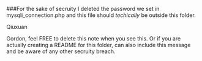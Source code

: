 ###For the sake of secruity I deleted the password we set in mysqli_connection.php and this file should *techically* be outside this folder.

Qiuxuan

Gordon, feel FREE to delete this note when you see this. Or if you are actually creating a README for this folder, can also include this message and be aware of any other secruity breach.